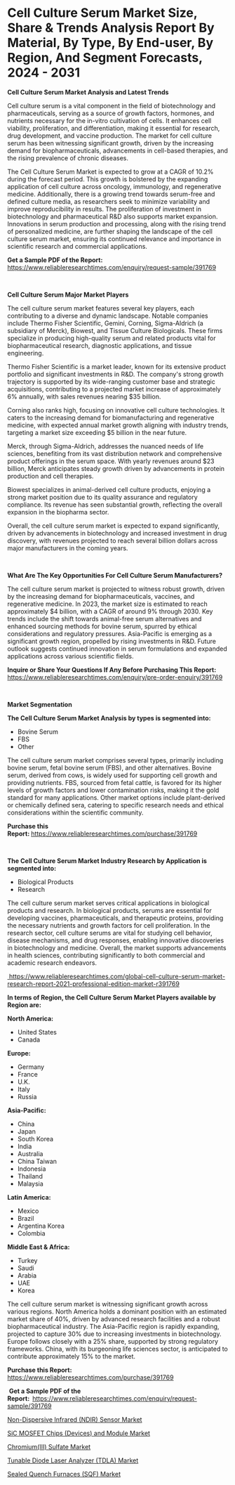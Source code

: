 <p><h1>Cell Culture Serum Market Size, Share & Trends Analysis Report By Material, By Type, By End-user, By Region, And Segment Forecasts, 2024 - 2031</h1></p><p><strong>Cell Culture Serum Market Analysis and Latest Trends</strong></p>
<p><p>Cell culture serum is a vital component in the field of biotechnology and pharmaceuticals, serving as a source of growth factors, hormones, and nutrients necessary for the in-vitro cultivation of cells. It enhances cell viability, proliferation, and differentiation, making it essential for research, drug development, and vaccine production. The market for cell culture serum has been witnessing significant growth, driven by the increasing demand for biopharmaceuticals, advancements in cell-based therapies, and the rising prevalence of chronic diseases.</p><p>The Cell Culture Serum Market is expected to grow at a CAGR of 10.2% during the forecast period. This growth is bolstered by the expanding application of cell culture across oncology, immunology, and regenerative medicine. Additionally, there is a growing trend towards serum-free and defined culture media, as researchers seek to minimize variability and improve reproducibility in results. The proliferation of investment in biotechnology and pharmaceutical R&D also supports market expansion. Innovations in serum production and processing, along with the rising trend of personalized medicine, are further shaping the landscape of the cell culture serum market, ensuring its continued relevance and importance in scientific research and commercial applications.</p></p>
<p><strong>Get a Sample PDF of the Report:&nbsp;</strong> <a href="https://www.reliableresearchtimes.com/enquiry/request-sample/391769?utm_campaign=1593&utm_medium=2&utm_source=Github&utm_content=ia&utm_term=26102024&utm_id=cell-culture-serum">https://www.reliableresearchtimes.com/enquiry/request-sample/391769</a></p>
<p>&nbsp;</p>
<p><strong>Cell Culture Serum Major Market Players</strong></p>
<p><p>The cell culture serum market features several key players, each contributing to a diverse and dynamic landscape. Notable companies include Thermo Fisher Scientific, Gemini, Corning, Sigma-Aldrich (a subsidiary of Merck), Biowest, and Tissue Culture Biologicals. These firms specialize in producing high-quality serum and related products vital for biopharmaceutical research, diagnostic applications, and tissue engineering.</p><p>Thermo Fisher Scientific is a market leader, known for its extensive product portfolio and significant investments in R&D. The company's strong growth trajectory is supported by its wide-ranging customer base and strategic acquisitions, contributing to a projected market increase of approximately 6% annually, with sales revenues nearing $35 billion.</p><p>Corning also ranks high, focusing on innovative cell culture technologies. It caters to the increasing demand for biomanufacturing and regenerative medicine, with expected annual market growth aligning with industry trends, targeting a market size exceeding $5 billion in the near future.</p><p>Merck, through Sigma-Aldrich, addresses the nuanced needs of life sciences, benefiting from its vast distribution network and comprehensive product offerings in the serum space. With yearly revenues around $23 billion, Merck anticipates steady growth driven by advancements in protein production and cell therapies.</p><p>Biowest specializes in animal-derived cell culture products, enjoying a strong market position due to its quality assurance and regulatory compliance. Its revenue has seen substantial growth, reflecting the overall expansion in the biopharma sector.</p><p>Overall, the cell culture serum market is expected to expand significantly, driven by advancements in biotechnology and increased investment in drug discovery, with revenues projected to reach several billion dollars across major manufacturers in the coming years.</p></p>
<p>&nbsp;</p>
<p><strong>What Are The Key Opportunities For Cell Culture Serum Manufacturers?</strong></p>
<p><p>The cell culture serum market is projected to witness robust growth, driven by the increasing demand for biopharmaceuticals, vaccines, and regenerative medicine. In 2023, the market size is estimated to reach approximately $4 billion, with a CAGR of around 9% through 2030. Key trends include the shift towards animal-free serum alternatives and enhanced sourcing methods for bovine serum, spurred by ethical considerations and regulatory pressures. Asia-Pacific is emerging as a significant growth region, propelled by rising investments in R&D. Future outlook suggests continued innovation in serum formulations and expanded applications across various scientific fields.</p></p>
<p><strong>Inquire or Share Your Questions If Any Before Purchasing This Report:</strong> <a href="https://www.reliableresearchtimes.com/enquiry/pre-order-enquiry/391769?utm_campaign=1593&utm_medium=2&utm_source=Github&utm_content=ia&utm_term=26102024&utm_id=cell-culture-serum">https://www.reliableresearchtimes.com/enquiry/pre-order-enquiry/391769</a></p>
<p>&nbsp;</p>
<p><strong>Market Segmentation</strong></p>
<p><strong>The Cell Culture Serum Market Analysis by types is segmented into:</strong></p>
<p><ul><li>Bovine Serum</li><li>FBS</li><li>Other</li></ul></p>
<p><p>The cell culture serum market comprises several types, primarily including bovine serum, fetal bovine serum (FBS), and other alternatives. Bovine serum, derived from cows, is widely used for supporting cell growth and providing nutrients. FBS, sourced from fetal cattle, is favored for its higher levels of growth factors and lower contamination risks, making it the gold standard for many applications. Other market options include plant-derived or chemically defined sera, catering to specific research needs and ethical considerations within the scientific community.</p></p>
<p><strong>Purchase this Report:&nbsp;</strong><a href="https://www.reliableresearchtimes.com/purchase/391769?utm_campaign=1593&utm_medium=2&utm_source=Github&utm_content=ia&utm_term=26102024&utm_id=cell-culture-serum">https://www.reliableresearchtimes.com/purchase/391769</a></p>
<p>&nbsp;</p>
<p><strong>The Cell Culture Serum Market Industry Research by Application is segmented into:</strong></p>
<p><ul><li>Biological Products</li><li>Research</li></ul></p>
<p><p>The cell culture serum market serves critical applications in biological products and research. In biological products, serums are essential for developing vaccines, pharmaceuticals, and therapeutic proteins, providing the necessary nutrients and growth factors for cell proliferation. In the research sector, cell culture serums are vital for studying cell behavior, disease mechanisms, and drug responses, enabling innovative discoveries in biotechnology and medicine. Overall, the market supports advancements in health sciences, contributing significantly to both commercial and academic research endeavors.</p></p>
<p><a href="https://www.reliableresearchtimes.com/global-cell-culture-serum-market-research-report-2021-professional-edition-market-r391769?utm_campaign=1593&utm_medium=2&utm_source=Github&utm_content=ia&utm_term=26102024&utm_id=cell-culture-serum">&nbsp;https://www.reliableresearchtimes.com/global-cell-culture-serum-market-research-report-2021-professional-edition-market-r391769</a></p>
<p><strong>In terms of Region, the Cell Culture Serum Market Players available by Region are:</strong></p>
<p>
    <p> <strong> North America: </strong>
        <ul>
            <li>United States</li>
            <li>Canada</li>
        </ul>
        </p> 
    <p> <strong> Europe: </strong>
        <ul>
            <li>Germany</li>
            <li>France</li>
            <li>U.K.</li>
            <li>Italy</li>
            <li>Russia</li>
        </ul>
        </p> 
    <p> <strong> Asia-Pacific: </strong>
        <ul>
            <li>China</li>
            <li>Japan</li>
            <li>South Korea</li>
            <li>India</li>
            <li>Australia</li>
            <li>China Taiwan</li>
            <li>Indonesia</li>
            <li>Thailand</li>
            <li>Malaysia</li>
        </ul>
        </p> 
    <p> <strong> Latin America: </strong>
        <ul>
            <li>Mexico</li>
            <li>Brazil</li>
            <li>Argentina Korea</li>
            <li>Colombia</li>
        </ul>
        </p> 
    <p> <strong> Middle East & Africa: </strong>
        <ul>
            <li>Turkey</li>
            <li>Saudi</li>
            <li>Arabia</li>
            <li>UAE</li>
            <li>Korea</li>
        </ul>
    </p>
    </p>
<p><p>The cell culture serum market is witnessing significant growth across various regions. North America holds a dominant position with an estimated market share of 40%, driven by advanced research facilities and a robust biopharmaceutical industry. The Asia-Pacific region is rapidly expanding, projected to capture 30% due to increasing investments in biotechnology. Europe follows closely with a 25% share, supported by strong regulatory frameworks. China, with its burgeoning life sciences sector, is anticipated to contribute approximately 15% to the market.</p></p>
<p><strong>Purchase this Report: </strong><a href="https://www.reliableresearchtimes.com/purchase/391769?utm_campaign=1593&utm_medium=2&utm_source=Github&utm_content=ia&utm_term=26102024&utm_id=cell-culture-serum">https://www.reliableresearchtimes.com/purchase/391769</a></p>
<p>&nbsp;<strong>Get a Sample PDF of the Report:&nbsp;&nbsp;</strong><a href="https://www.reliableresearchtimes.com/enquiry/request-sample/391769?utm_campaign=1593&utm_medium=2&utm_source=Github&utm_content=ia&utm_term=26102024&utm_id=cell-culture-serum">https://www.reliableresearchtimes.com/enquiry/request-sample/391769</a></p>
<p><strong></strong></p>
<p><p><a href="https://www.linkedin.com/pulse/market-dynamics-future-trends-global-non-dispersive-infrared-4fbwe?utm_campaign=1593&utm_medium=2&utm_source=Github&utm_content=ia&utm_term=26102024&utm_id=cell-culture-serum">Non-Dispersive Infrared (NDIR) Sensor Market</a></p><p><a href="https://www.linkedin.com/pulse/sic-mosfet-chips-devices-module-market-outlook-complete-09pdc?utm_campaign=1593&utm_medium=2&utm_source=Github&utm_content=ia&utm_term=26102024&utm_id=cell-culture-serum">SiC MOSFET Chips (Devices) and Module Market</a></p><p><a href="https://github.com/AshikRahman665/Market-Research-Report-List-1/blob/main/chromiumiii-sulfate-market.md?utm_campaign=1593&utm_medium=2&utm_source=Github&utm_content=ia&utm_term=26102024&utm_id=cell-culture-serum">Chromium(III) Sulfate Market</a></p><p><a href="https://www.linkedin.com/pulse/tunable-diode-laser-analyzer-tdla-market-maturity-analysis-oleze?utm_campaign=1593&utm_medium=2&utm_source=Github&utm_content=ia&utm_term=26102024&utm_id=cell-culture-serum">Tunable Diode Laser Analyzer (TDLA) Market</a></p><p><a href="https://www.linkedin.com/pulse/sealed-quench-furnaces-sqf-market-research-report-2024--pjfye?utm_campaign=1593&utm_medium=2&utm_source=Github&utm_content=ia&utm_term=26102024&utm_id=cell-culture-serum">Sealed Quench Furnaces (SQF) Market</a></p></p>